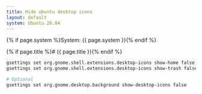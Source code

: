 ```yaml
---
title: Hide ubuntu desktop icons
layout: default
system: Ubuntu 20.04
---
```


{% if page.system %}System: {{ page.system }}{% endif %}

{% if page.title %}# {{ page.title }}{% endif %}

```bash
gsettings set org.gnome.shell.extensions.desktop-icons show-home false
gsettings set org.gnome.shell.extensions.desktop-icons show-trash false

# Optional
gsettings set org.gnome.desktop.background show-desktop-icons false
```
